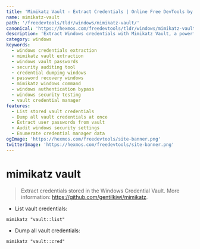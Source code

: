 ```yaml
---
title: 'Mimikatz Vault - Extract Credentials | Online Free DevTools by Hexmos'
name: mimikatz-vault
path: '/freedevtools/tldr/windows/mimikatz-vault/'
canonical: 'https://hexmos.com/freedevtools/tldr/windows/mimikatz-vault/'
description: 'Extract Windows credentials with Mimikatz Vault, a powerful security auditing tool. Retrieve vault passwords and enhance your penetration testing. Free online tool, no registration required.'
category: windows
keywords:
  - windows credentials extraction
  - mimikatz vault extraction
  - windows vault passwords
  - security auditing tool
  - credential dumping windows
  - password recovery windows
  - mimikatz windows command
  - windows authentication bypass
  - windows security testing
  - vault credential manager
features:
  - List stored vault credentials
  - Dump all vault credentials at once
  - Extract user passwords from vault
  - Audit windows security settings
  - Enumerate credential manager data
ogImage: 'https://hexmos.com/freedevtools/site-banner.png'
twitterImage: 'https://hexmos.com/freedevtools/site-banner.png'
---
```


# mimikatz vault

> Extract credentials stored in the Windows Credential Vault.
> More information: <https://github.com/gentilkiwi/mimikatz>.

- List vault credentials:

`mimikatz "vault::list"`

- Dump all vault credentials:

`mimikatz "vault::cred"`
